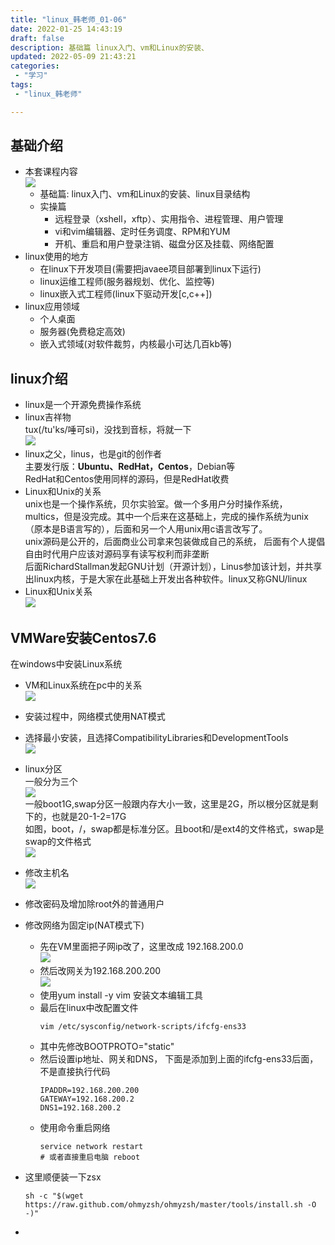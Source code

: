 ```yaml
---
title: "linux_韩老师_01-06"
date: 2022-01-25 14:43:19 
draft: false
description: 基础篇 linux入门、vm和Linux的安装、 
updated: 2022-05-09 21:43:21
categories:
 - "学习"
tags: 
 - "linux_韩老师"

---
```


## 基础介绍  
* 本套课程内容   
  ![](img/ly-20241212142131562.png)
  * 基础篇: linux入门、vm和Linux的安装、linux目录结构
  * 实操篇
    * 远程登录（xshell，xftp）、实用指令、进程管理、用户管理
    * vi和vim编辑器、定时任务调度、RPM和YUM
    * 开机、重启和用户登录注销、磁盘分区及挂载、网络配置
* linux使用的地方
  * 在linux下开发项目(需要把javaee项目部署到linux下运行)
  * linux运维工程师(服务器规划、优化、监控等)
  * linux嵌入式工程师(linux下驱动开发[c,c++])
* linux应用领域
  * 个人桌面
  * 服务器(免费稳定高效)
  * 嵌入式领域(对软件裁剪，内核最小可达几百kb等)
## linux介绍
* linux是一个开源免费操作系统
* linux吉祥物  
tux(/tu'ks/唾可si)，没找到音标，将就一下  
![](img/ly-20241212142131760.png)
* linux之父，linus，也是git的创作者  
主要发行版：**Ubuntu、RedHat，Centos**，Debian等  
RedHat和Centos使用同样的源码，但是RedHat收费
* Linux和Unix的关系  
unix也是一个操作系统，贝尔实验室。做一个多用户分时操作系统，
multics，但是没完成。其中一个后来在这基础上，完成的操作系统为unix
（原本是B语言写的），后面和另一个人用unix用c语言改写了。  
unix源码是公开的，后面商业公司拿来包装做成自己的系统，
后面有个人提倡自由时代用户应该对源码享有读写权利而非垄断  
后面RichardStallman发起GNU计划（开源计划），Linus参加该计划，并共享出linux内核，于是大家在此基础上开发出各种软件。linux又称GNU/linux  
* Linux和Unix关系  
![](img/ly-20241212142131836.png)
## VMWare安装Centos7.6
在windows中安装Linux系统  
* VM和Linux系统在pc中的关系  
![](img/ly-20241212142131913.png)
* 安装过程中，网络模式使用NAT模式
* 选择最小安装，且选择CompatibilityLibraries和DevelopmentTools  
![](img/ly-20241212142131988.png)
* linux分区  
一般分为三个  
![](img/ly-20241212142132065.png)  
一般boot1G,swap分区一般跟内存大小一致，这里是2G，所以根分区就是剩下的，也就是20-1-2=17G  
如图，boot，/，swap都是标准分区。且boot和/是ext4的文件格式，swap是swap的文件格式  
![](img/ly-20241212142132139.png)  
* 修改主机名  
![](img/ly-20241212142132210.png)
* 修改密码及增加除root外的普通用户
* 修改网络为固定ip(NAT模式下)
  * 先在VM里面把子网ip改了，这里改成
  192.168.200.0  
  ![](img/ly-20241212142132285.png)
  * 然后改网关为192.168.200.200  
  ![](img/ly-20241212142132357.png)
  * 使用yum install -y vim 安装文本编辑工具
  * 最后在linux中改配置文件
      ``` 
      vim /etc/sysconfig/network-scripts/ifcfg-ens33
      ```
  * 其中先修改BOOTPROTO="static"
  * 然后设置ip地址、网关和DNS，
    下面是添加到上面的ifcfg-ens33后面，不是直接执行代码
      ``` 
      IPADDR=192.168.200.200
      GATEWAY=192.168.200.2
      DNS1=192.168.200.2
      ```
  * 使用命令重启网络  
      ``` 
      service network restart 
      # 或者直接重启电脑 reboot
      ```
* 这里顺便装一下zsx  
    ``` xshell
    sh -c "$(wget https://raw.github.com/ohmyzsh/ohmyzsh/master/tools/install.sh -O -)"
    ```
    
* 